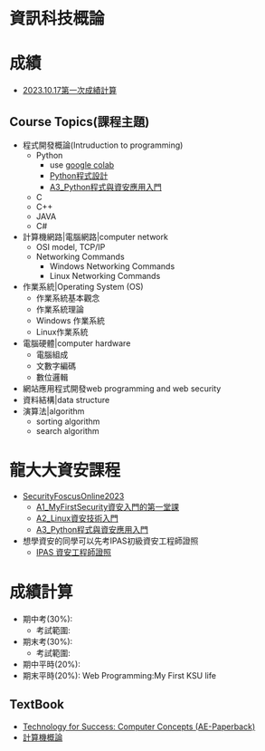 # 資訊科技概論 
# 成績
- [2023.10.17第一次成績計算](./成績2023.md)
## Course Topics(課程主題)
- 程式開發概論(Intruduction to programming)
  - Python
    - use [google colab](https://colab.research.google.com/)
    - [Python程式設計](https://github.com/MyDearGreatTeacher/python2022)
    - [A3_Python程式與資安應用入門](https://github.com/MyFirstSecurity2020/SF2023A3) 
  - C
  - C++
  - JAVA
  - C# 
- 計算機網路|電腦網路|computer network
  - OSI model, TCP/IP  
  - Networking Commands 
    - Windows Networking Commands 
    - Linux Networking Commands
- 作業系統|Operating System (OS)
  - 作業系統基本觀念
  - 作業系統理論
  - Windows 作業系統
  - Linux作業系統
- 電腦硬體|computer hardware
  - 電腦組成
  - 文數字編碼
  - 數位邏輯
- 網站應用程式開發web programming and web security 
- 資料結構|data structure
- 演算法|algorithm
  - sorting algorithm  
  - search algorithm

# 龍大大資安課程
- [SecurityFoscusOnline2023](https://github.com/MyFirstSecurity2020/SecurityFoscusOnline2023)
  - [A1_MyFirstSecurity資安入門的第一堂課](https://github.com/MyFirstSecurity2020/20230301)
  - [A2_Linux資安技術入門](https://github.com/MyFirstSecurity2020/20230302)
  - [A3_Python程式與資安應用入門](https://github.com/MyFirstSecurity2020/SF2023A3) 
- 想學資安的同學可以先考IPAS初級資安工程師證照
  - [IPAS 資安工程師證照](./IPAS.md)
 
# 成績計算
- 期中考(30%):
  - 考試範圍:
- 期末考(30%):
  - 考試範圍: 
- 期中平時(20%):
- 期末平時(20%): Web Programming:My First KSU life

## TextBook
- [Technology for Success: Computer Concepts (AE-Paperback)](https://www.tenlong.com.tw/products/9789814888035?list_name=srh)
- [計算機概論](https://www.tenlong.com.tw/products/9789579282666?list_name=srh)





